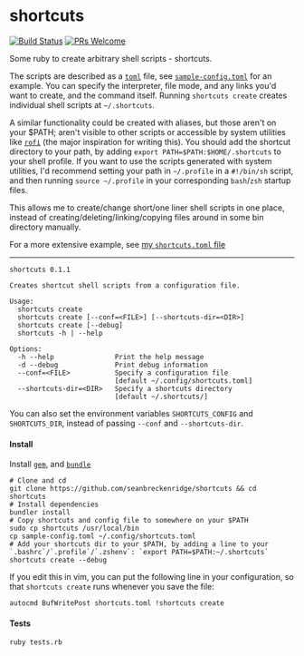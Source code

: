 # shortcuts

[![Build Status](https://travis-ci.org/seanbreckenridge/shortcuts.svg?branch=master)](https://travis-ci.org/seanbreckenridge/shortcuts) [![PRs Welcome](https://img.shields.io/badge/PRs-welcome-brightgreen.svg?style=flat-square)](http://makeapullrequest.com)

Some ruby to create arbitrary shell scripts - shortcuts.

The scripts are described as a [`toml`](https://github.com/toml-lang/toml) file, see [`sample-config.toml`](./sample-config.toml) for an example. You can specify the interpreter, file mode, and any links you'd want to create, and the command itself. Running `shortcuts create` creates individual shell scripts at `~/.shortcuts`.

A similar functionality could be created with aliases, but those aren't on your \$PATH; aren't visible to other scripts or accessible by system utilities like [`rofi`](https://github.com/davatorium/rofi) (the major inspiration for writing this). You should add the shortcut directory to your path, by adding `export PATH=$PATH:$HOME/.shortcuts` to your shell profile. If you want to use the scripts generated with system utilities, I'd recommend setting your path in `~/.profile` in a `#!/bin/sh` script, and then running `source ~/.profile` in your corresponding `bash`/`zsh` startup files.

This allows me to create/change short/one liner shell scripts in one place, instead of creating/deleting/linking/copying files around in some bin directory manually.

For a more extensive example, see [my `shortcuts.toml` file](https://sean.fish/d/shortcuts.toml?dark)

---

```
shortcuts 0.1.1

Creates shortcut shell scripts from a configuration file.

Usage:
  shortcuts create
  shortcuts create [--conf=<FILE>] [--shortcuts-dir=<DIR>]
  shortcuts create [--debug]
  shortcuts -h | --help

Options:
  -h --help               Print the help message
  -d --debug              Print debug information
  --conf=<FILE>           Specify a configuration file
                          [default ~/.config/shortcuts.toml]
  --shortcuts-dir=<DIR>   Specify a shortcuts directory
                          [default ~/.shortcuts/]
```

You can also set the environment variables `SHORTCUTS_CONFIG` and `SHORTCUTS_DIR`, instead of passing `--conf` and `--shortcuts-dir`.

#### Install

Install [`gem`](https://rubygems.org/pages/download), and [`bundle`](https://bundler.io/)

```
# Clone and cd
git clone https://github.com/seanbreckenridge/shortcuts && cd shortcuts
# Install dependencies
bundler install
# Copy shortcuts and config file to somewhere on your $PATH
sudo cp shortcuts /usr/local/bin
cp sample-config.toml ~/.config/shortcuts.toml
# Add your shortcuts dir to your $PATH, by adding a line to your `.bashrc`/`.profile`/`.zshenv`: `export PATH=$PATH:~/.shortcuts`
shortcuts create --debug
```

If you edit this in vim, you can put the following line in your configuration, so that `shortcuts create` runs whenever you save the file:

```
autocmd BufWritePost shortcuts.toml !shortcuts create
```

#### Tests

```
ruby tests.rb
```
